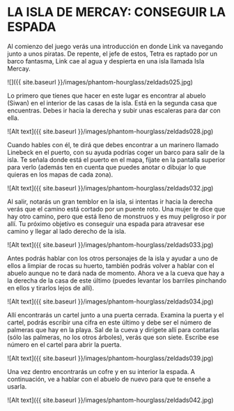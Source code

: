 # LA ISLA DE MERCAY: CONSEGUIR LA ESPADA

Al comienzo del juego verás una introducción en donde Link va navegando junto a unos piratas. De repente, el jefe de estos, Tetra es raptado por un barco fantasma, Link cae al agua y despierta en una isla llamada Isla Mercay.

![]({{ site.baseurl }}/images/phantom-hourglass/zeldads025.jpg)

Lo primero que tienes que hacer en este lugar es encontrar al abuelo (Siwan) en el interior de las casas de la isla. Está en la segunda casa que encuentras. Debes ir hacia la derecha y subir unas escaleras para dar con ella.

![Alt text]({{ site.baseurl }}/images/phantom-hourglass/zeldads028.jpg)

Cuando hables con él, te dirá que debes encontrar a un marinero llamado Linebeck en el puerto, con su ayuda podrías coger un barco para salir de la isla. Te señala donde está el puerto en el mapa, fíjate en la pantalla superior para verlo (además ten en cuenta que puedes anotar o dibujar lo que quieras en los mapas de cada zona).

![Alt text]({{ site.baseurl }}/images/phantom-hourglass/zeldads032.jpg)

Al salir, notarás un gran temblor en la isla, si intentas ir hacia la derecha verás que el camino está cortado por un puente roto. Una mujer te dice que hay otro camino, pero que está lleno de monstruos y es muy peligroso ir por allí. Tu próximo objetivo es conseguir una espada para atravesar ese camino y llegar al lado derecho de la isla.

![Alt text]({{ site.baseurl }}/images/phantom-hourglass/zeldads033.jpg)

Antes podrás hablar con los otros personajes de la isla y ayudar a uno de ellos a limpiar de rocas su huerto, también podrás volver a hablar con el abuelo aunque no te dará nada de momento. Ahora ve a la cueva que hay a la derecha de la casa de este último (puedes levantar los barriles pinchando en ellos y tirarlos lejos de allí).

![Alt text]({{ site.baseurl }}/images/phantom-hourglass/zeldads034.jpg)

Allí encontrarás un cartel junto a una puerta cerrada. Examina la puerta y el cartel, podrás escribir una cifra en este último y debe ser el número de palmeras que hay en la playa. Sal de la cueva y dirígete allí para contarlas (sólo las palmeras, no los otros árboles), verás que son siete. Escribe ese número en el cartel para abrir la puerta.

![Alt text]({{ site.baseurl }}/images/phantom-hourglass/zeldads039.jpg)

Una vez dentro encontrarás un cofre y en su interior la espada. A continuación, ve a hablar con el abuelo de nuevo para que te enseñe a usarla.

![Alt text]({{ site.baseurl }}/images/phantom-hourglass/zeldads042.jpg)